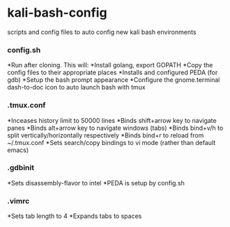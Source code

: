 # kali-bash-config
scripts and config files to auto config new kali bash environments

### config.sh
*Run after cloning. This will:
*Install golang, export GOPATH
*Copy the config files to their appropriate places
*Installs and configured PEDA (for gdb)
*Setup the bash prompt appearance
*Configure the gnome.terminal dash-to-doc icon to auto launch bash with tmux

### .tmux.conf
*Inceases history limit to 50000 lines
*Binds shift+arrow key to navigate panes
*Binds alt+arrow key to navigate windows (tabs)
*Binds bind+v/h to split vertically/horizontally respectively
*Binds bind+r to reload from ~/.tmux.conf
*Sets search/copy bindings to vi mode (rather than default emacs)

### .gdbinit
*Sets disassembly-flavor to intel
*PEDA is setup by config.sh

### .vimrc
*Sets tab length to 4
*Expands tabs to spaces
